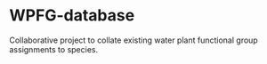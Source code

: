 # WPFG-database
Collaborative project to collate existing water plant functional group assignments to species.
